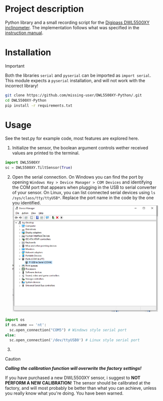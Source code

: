 # Project description
Python library and a small recording script for the [Digipass DWL5500XY inclinometer](https://www.digipas.com/product/precision-measurement/2-axis-inclination-sensor-module/dwl-5500xy.php). 
The implementation follows what was specified in the [instruction manual](https://www.digipas.com/documents/DWL-5x000%20Instruction%20Manual-rev.2.4.12.pdf). 

# Installation
> [!IMPORTANT]
> Both the libraries `serial` and `pyserial` can be imported as `import serial`. This module expects a `pyserial` installation, and will not work with the incorrect library!
```sh
git clone https://github.com/missing-user/DWL5500XY-Python/.git
cd DWL5500XY-Python
pip install -r requirements.txt
```

# Usage
See the test.py for example code, most features are explored here.

1. Initialize the sensor, the boolean argument controls wether received values are printed to the terminal.
```python
import DWL5500XY
sc = DWL5500XY.TiltSensor(True)
```
2. Open the serial connection. On Windows you can find the port by opening `Windows Key > Device Manager > COM Devices` and identifying the COM port that appears when plugging in the USB to serial converter of your sensor. On Linux, you can list connected serial devices using `ls /sys/class/tty/ttyUSB*`. Replace the port name in the code by the one you identified.
![windows screenshot](Windows10USB.png)
```python
import os
if os.name == 'nt':
  sc.open_connection("COM5") # Windows style serial port
else:
  sc.open_connection('/dev/ttyUSB0') # Linux style serial port
```
3. 

> [!CAUTION]
> ***Calling the calibration function will overwrite the factory settings!***
>
> If you have purchased a new DWL5500XY sensor, i suggest to **NOT PERFORM A NEW CALIBRATION**! The sensor should be calibrated at the factory, and will most probably be better than what you can achieve, unless you really know what you're doing. You have been warned.

